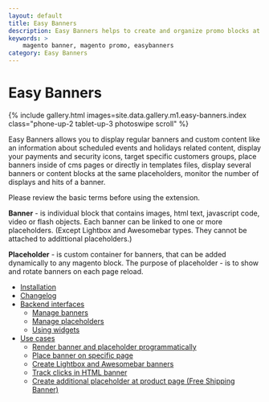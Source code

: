 ```yaml
---
layout: default
title: Easy Banners
description: Easy Banners helps to create and organize promo blocks at your store
keywords: >
    magento banner, magento promo, easybanners
category: Easy Banners
---
```


# Easy Banners

{% include gallery.html images=site.data.gallery.m1.easy-banners.index class="phone-up-2 tablet-up-3 photoswipe scroll" %}

Easy Banners allows you to display regular banners and custom content like
an information about scheduled events and holidays related content, display your
payments and security icons, target specific customers groups, place banners
inside of cms pages or directly in templates files, display several banners
or content blocks at the same placeholders, monitor the number of displays and
hits of a banner.

Please review the basic terms before using the extension.

**Banner** - is individual block that contains images, html text, javascript
code, video or flash objects. Each banner can be linked to one or more
placeholders. (Except Lightbox and Awesomebar types. They cannot be attached to
addittional placeholders.)

**Placeholder** - is custom container for banners, that can be added dynamically
to any magento block. The purpose of placeholder - is to show and rotate banners
on each page reload.

 -  [Installation](installation/)
 -  [Changelog](changelog/)
 -  [Backend interfaces](backend/)
    + [Manage banners](backend/manage-banners/)
    + [Manage placeholders](backend/manage-placeholders/)
    + [Using widgets](backend/widgets/)
 -  [Use cases](use-cases/)
    + [Render banner and placeholder programmatically](use-cases/use-banner-and-placeholder-programmatically/)
    + [Place banner on specific page](use-cases/place-banner-on-specific-page/)
    + [Create Lightbox and Awesomebar banners](use-cases/lightbox-and-awesomebar-banners/)
    + [Track clicks in HTML banner](use-cases/track-clicks-in-html-banner/)
    + [Create additional placeholder at product page (Free Shipping Banner)](use-cases/create-additional-placeholder-at-product-page/)
